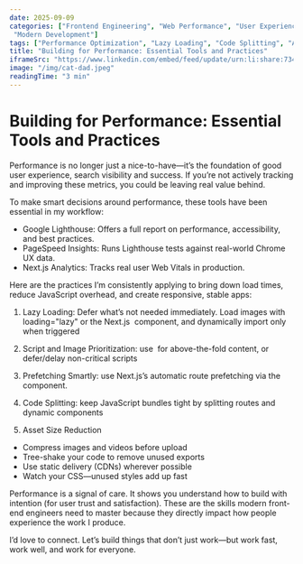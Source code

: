 ```yaml
---
date: 2025-09-09
categories: ["Frontend Engineering", "Web Performance", "User Experience", "Best Practices", "Next.js",
 "Modern Development"]
tags: ["Performance Optimization", "Lazy Loading", "Code Splitting", "Asset Reduction", "Google Lighthouse", "PageSpeed Insights"]
title: "Building for Performance: Essential Tools and Practices"
iframeSrc: "https://www.linkedin.com/embed/feed/update/urn:li:share:7344076387726606336?collapsed=1"
image: "/img/cat-dad.jpeg"
readingTime: "3 min"
---
```


# Building for Performance: Essential Tools and Practices

Performance is no longer just a nice-to-have—it’s the foundation of good user experience, search visibility and success. If you’re not actively tracking and improving these metrics, you could be leaving real value behind.

To make smart decisions around performance, these tools have been essential in my workflow:
- Google Lighthouse: Offers a full report on performance, accessibility, and best practices.
- PageSpeed Insights: Runs Lighthouse tests against real-world Chrome UX data.
- Next.js Analytics: Tracks real user Web Vitals in production.

Here are the practices I’m consistently applying to bring down load times, reduce JavaScript overhead, and create responsive, stable apps:

1. Lazy Loading: Defer what’s not needed immediately. Load images with loading="lazy" or the Next.js <Image> component, and dynamically import only when triggered

2. Script and Image Prioritization: use <Image priority /> for above-the-fold content, or defer/delay non-critical scripts

3. Prefetching Smartly: use Next.js’s automatic route prefetching via the <Link> component. 

4. Code Splitting: keep JavaScript bundles tight by splitting routes and dynamic components

5. Asset Size Reduction
- Compress images and videos before upload
- Tree-shake your code to remove unused exports
- Use static delivery (CDNs) wherever possible
- Watch your CSS—unused styles add up fast

Performance is a signal of care. It shows you understand how to build with intention (for user trust and satisfaction). These are the skills modern front-end engineers need to master because they directly impact how people experience the work I produce.

I’d love to connect. Let’s build things that don’t just work—but work fast, work well, and work for everyone.
